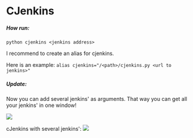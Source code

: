 CJenkins
=======

##### How run: 
`python cjenkins <jenkins address>`

I recommend to create an alias for cjenkins.

Here is an example:
`alias cjenkins="/<path>/cjenkins.py <url to jenkins>"`

##### Update:
Now you can add several jenkins' as arguments. That way you can get all your jenkins' in one window!

![](https://raw.github.com/mariushe/cjenkins/master/cjenkins.png)

cJenkins with several jenkins':
![](https://raw.github.com/mariushe/cjenkins/master/cjenkinsWithSeveralJenkins.png)
